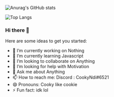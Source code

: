 ![Anurag's GitHub stats](https://github-readme-stats.vercel.app/api?username=cookyndi&show_icons=true&theme=tokyonight)

![Top Langs](https://github-readme-stats.vercel.app/api/top-langs/?username=cookyndi&layout=compact)


### Hi there 👋

Here are some ideas to get you started:

- 🔭 I’m currently working on Nothing
- 🌱 I’m currently learning Javascript
- 👯 I’m looking to collaborate on Anything
- 🤔 I’m looking for help with Motivation
- 💬 Ask me about Anything
- 📫 How to reach me: Discord : CookyNdi#6521
- 😄 Pronouns: Cooky like cookie
- ⚡ Fun fact: idk lol

